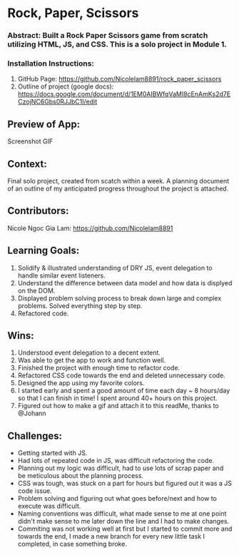 # Rock, Paper, Scissors

### Abstract: Built a Rock Paper Scissors game from scratch utilizing HTML, JS, and CSS. This is a solo project in Module 1. 

### Installation Instructions:
1. GitHub Page: https://github.com/Nicolelam8891/rock_paper_scissors
2. Outline of project (google docs): https://docs.google.com/document/d/1EM0AIBWfqVaMI8cEnAmKs2d7ECzojNC6Gbs0RJJbC1I/edit

## Preview of App:
Screenshot
GIF

## Context:
Final solo project, created from scatch within a week. A planning document of an outline of my anticipated progress throughout the project is attached. 

## Contributors:
Nicole Ngoc Gia Lam: https://github.com/Nicolelam8891

## Learning Goals:
1. Solidify & illustrated understanding of DRY JS, event delegation to handle similar event listeners. 
2. Understand the difference between data model and how data is displyed on the DOM. 
3. Displayed problem solving process to break down large and complex problems. Solved everything step by step. 
4. Refactored code. 

## Wins:
1. Understood event delegation to a decent extent.
2. Was able to get the app to work and function well. 
3. Finished the project with enough time to refactor code. 
4. Refactored CSS code towards the end and deleted unnecessary code. 
5. Designed the app using my favorite colors. 
6. I started early and spent a good amount of time each day ~ 8 hours/day so that I can finish in time! I spent around 40+ hours on this project. 
7. Figured out how to make a gif and attach it to this readMe, thanks to @Johann

## Challenges:
- Getting started with JS.
- Had lots of repeated code in JS, was difficult refactoring the code. 
- Planning out my logic was difficult, had to use lots of scrap paper and be meticulous about the planning process. 
- CSS was tough, was stuck on a part for hours but figured out it was a JS code issue.
- Problem solving and figuring out what goes before/next and how to execute was difficult.
- Naming conventions was difficult, what made sense to me at one point didn't make sense to me later down the line and I had to make changes. 
- Commiting was not working well at first but I started to commit more and towards the end, I made a new branch for every new little task I completed, in case something broke. 